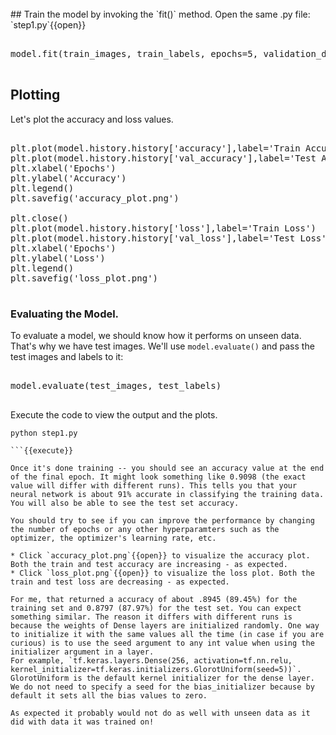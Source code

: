 <br>
## Train the model by invoking the `fit()` method.
Open the same .py file: `step1.py`{{open}}

<pre class="file" data-filename="step1.py" data-target="append">

model.fit(train_images, train_labels, epochs=5, validation_data=(test_images,test_labels))

</pre>

## Plotting
Let's plot the accuracy and loss values.

<pre class="file" data-filename="step1.py" data-target="append">

plt.plot(model.history.history['accuracy'],label='Train Accuracy')
plt.plot(model.history.history['val_accuracy'],label='Test Accuracy')
plt.xlabel('Epochs')
plt.ylabel('Accuracy')
plt.legend()
plt.savefig('accuracy_plot.png')

plt.close()
plt.plot(model.history.history['loss'],label='Train Loss')
plt.plot(model.history.history['val_loss'],label='Test Loss')
plt.xlabel('Epochs')
plt.ylabel('Loss')
plt.legend()
plt.savefig('loss_plot.png')

</pre>

### Evaluating the Model.
To evaluate a model, we should know how it performs on unseen data. That's why we have test images. We'll use `model.evaluate()` and pass the test images and labels to it:

<pre class="file" data-filename="step1.py" data-target="append">

model.evaluate(test_images, test_labels)

</pre>

Execute the code to view the output and the plots.

```
python step1.py

```{{execute}}

Once it's done training -- you should see an accuracy value at the end of the final epoch. It might look something like 0.9098 (the exact value will differ with different runs). This tells you that your neural network is about 91% accurate in classifying the training data. You will also be able to see the test set accuracy.

You should try to see if you can improve the performance by changing the number of epochs or any other hyperparamters such as the optimizer, the optimizer's learning rate, etc.

* Click `accuracy_plot.png`{{open}} to visualize the accuracy plot. Both the train and test accuracy are increasing - as expected.  
* Click `loss_plot.png`{{open}} to visualize the loss plot. Both the train and test loss are decreasing - as expected.

For me, that returned a accuracy of about .8945 (89.45%) for the training set and 0.8797 (87.97%) for the test set. You can expect something similar. The reason it differs with different runs is because the weights of Dense layers are initialized randomly. One way to initialize it with the same values all the time (in case if you are curious) is to use the seed argument to any int value when using the initializer argument in a layer.   
For example, `tf.keras.layers.Dense(256, activation=tf.nn.relu, kernel_initializer=tf.keras.initializers.GlorotUniform(seed=5))`. GlorotUniform is the default kernel initializer for the dense layer. We do not need to specify a seed for the bias_initializer because by default it sets all the bias values to zero.

As expected it probably would not do as well with unseen data as it did with data it was trained on!